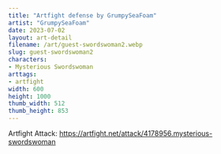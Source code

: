 ```yaml
---
title: "Artfight defense by GrumpySeaFoam"
artist: "GrumpySeaFoam"
date: 2023-07-02
layout: art-detail
filename: /art/guest-swordswoman2.webp
slug: guest-swordswoman2
characters:
- Mysterious Swordswoman
arttags:
- artfight
width: 600
height: 1000
thumb_width: 512
thumb_height: 853
---
```

Artfight Attack: https://artfight.net/attack/4178956.mysterious-swordswoman
